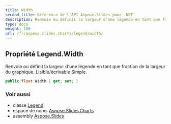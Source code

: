 ```yaml
---
title: Width
second_title: Référence de l'API Aspose.Sildes pour .NET
description: Renvoie ou définit la largeur d'une légende en tant que fraction de la largeur du graphique. Lisible/écrivable Simple.
type: docs
weight: 100
url: /fr/aspose.slides.charts/legend/width/
---
```


## Propriété Legend.Width

Renvoie ou définit la largeur d'une légende en tant que fraction de la largeur du graphique. Lisible/écrivable Simple.

```csharp
public float Width { get; set; }
```

### Voir aussi

* classe [Legend](../../legend)
* espace de noms [Aspose.Slides.Charts](../../legend)
* assembly [Aspose.Slides](../../../)

<!-- NE PAS MODIFIER : généré par xmldocmd pour Aspose.Slides.dll -->